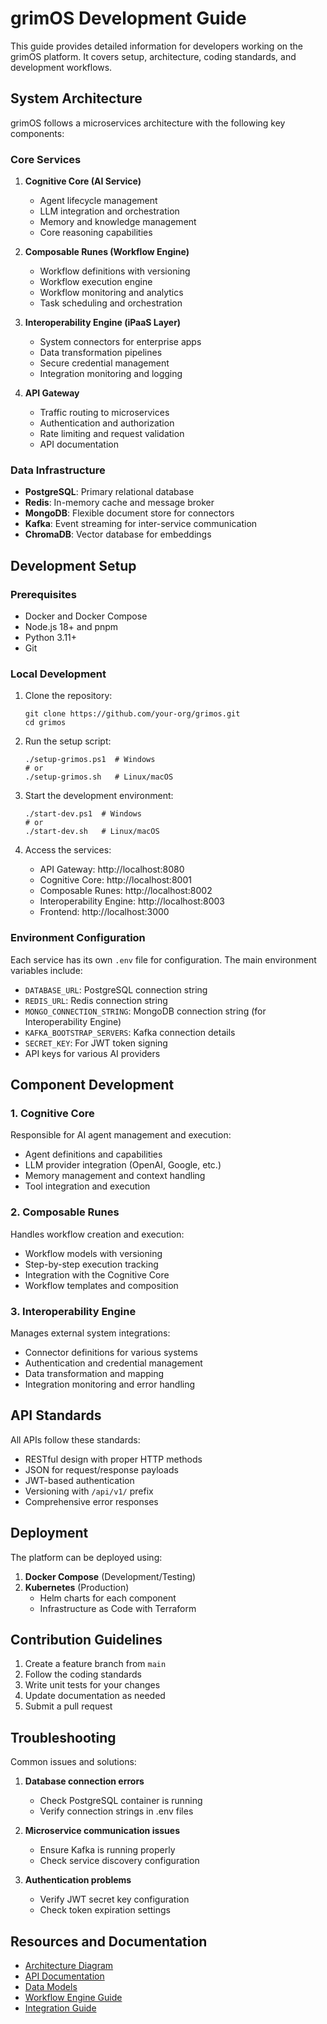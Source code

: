 # grimOS Development Guide

This guide provides detailed information for developers working on the grimOS platform. It covers setup, architecture, coding standards, and development workflows.

## System Architecture

grimOS follows a microservices architecture with the following key components:

### Core Services

1. **Cognitive Core (AI Service)**
   - Agent lifecycle management
   - LLM integration and orchestration
   - Memory and knowledge management
   - Core reasoning capabilities

2. **Composable Runes (Workflow Engine)**
   - Workflow definitions with versioning
   - Workflow execution engine
   - Workflow monitoring and analytics
   - Task scheduling and orchestration

3. **Interoperability Engine (iPaaS Layer)**
   - System connectors for enterprise apps
   - Data transformation pipelines
   - Secure credential management
   - Integration monitoring and logging

4. **API Gateway**
   - Traffic routing to microservices
   - Authentication and authorization
   - Rate limiting and request validation
   - API documentation

### Data Infrastructure

- **PostgreSQL**: Primary relational database
- **Redis**: In-memory cache and message broker
- **MongoDB**: Flexible document store for connectors
- **Kafka**: Event streaming for inter-service communication
- **ChromaDB**: Vector database for embeddings

## Development Setup

### Prerequisites

- Docker and Docker Compose
- Node.js 18+ and pnpm
- Python 3.11+
- Git

### Local Development

1. Clone the repository:
   ```
   git clone https://github.com/your-org/grimos.git
   cd grimos
   ```

2. Run the setup script:
   ```
   ./setup-grimos.ps1  # Windows
   # or
   ./setup-grimos.sh   # Linux/macOS
   ```

3. Start the development environment:
   ```
   ./start-dev.ps1  # Windows
   # or
   ./start-dev.sh   # Linux/macOS
   ```

4. Access the services:
   - API Gateway: http://localhost:8080
   - Cognitive Core: http://localhost:8001
   - Composable Runes: http://localhost:8002
   - Interoperability Engine: http://localhost:8003
   - Frontend: http://localhost:3000

### Environment Configuration

Each service has its own `.env` file for configuration. The main environment variables include:

- `DATABASE_URL`: PostgreSQL connection string
- `REDIS_URL`: Redis connection string
- `MONGO_CONNECTION_STRING`: MongoDB connection string (for Interoperability Engine)
- `KAFKA_BOOTSTRAP_SERVERS`: Kafka connection details
- `SECRET_KEY`: For JWT token signing
- API keys for various AI providers

## Component Development

### 1. Cognitive Core

Responsible for AI agent management and execution:

- Agent definitions and capabilities
- LLM provider integration (OpenAI, Google, etc.)
- Memory management and context handling
- Tool integration and execution

### 2. Composable Runes

Handles workflow creation and execution:

- Workflow models with versioning
- Step-by-step execution tracking
- Integration with the Cognitive Core
- Workflow templates and composition

### 3. Interoperability Engine

Manages external system integrations:

- Connector definitions for various systems
- Authentication and credential management
- Data transformation and mapping
- Integration monitoring and error handling

## API Standards

All APIs follow these standards:

- RESTful design with proper HTTP methods
- JSON for request/response payloads
- JWT-based authentication
- Versioning with `/api/v1/` prefix
- Comprehensive error responses

## Deployment

The platform can be deployed using:

1. **Docker Compose** (Development/Testing)
2. **Kubernetes** (Production)
   - Helm charts for each component
   - Infrastructure as Code with Terraform

## Contribution Guidelines

1. Create a feature branch from `main`
2. Follow the coding standards
3. Write unit tests for your changes
4. Update documentation as needed
5. Submit a pull request

## Troubleshooting

Common issues and solutions:

1. **Database connection errors**
   - Check PostgreSQL container is running
   - Verify connection strings in .env files

2. **Microservice communication issues**
   - Ensure Kafka is running properly
   - Check service discovery configuration

3. **Authentication problems**
   - Verify JWT secret key configuration
   - Check token expiration settings

## Resources and Documentation

- [Architecture Diagram](docs/architecture.png)
- [API Documentation](docs/api.md)
- [Data Models](docs/data-models.md)
- [Workflow Engine Guide](docs/workflow-engine.md)
- [Integration Guide](docs/integration.md)
